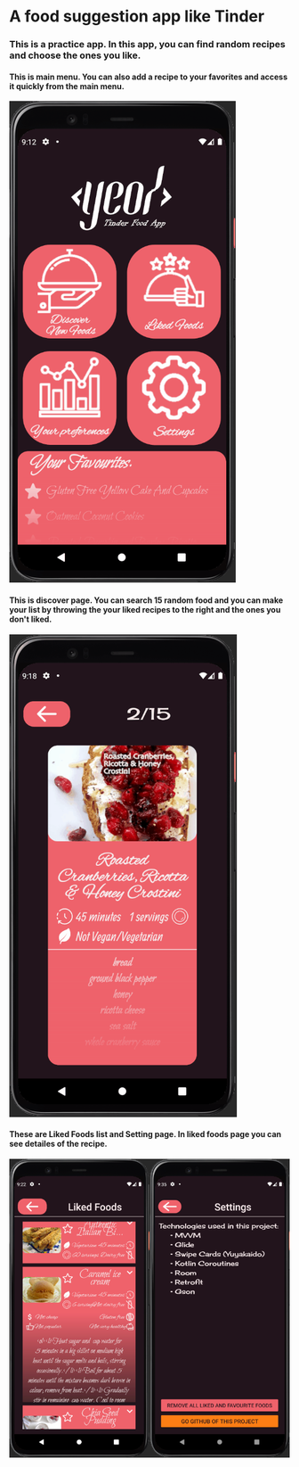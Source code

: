 # A food suggestion app like Tinder

### This is a practice app. In this app, you can find random recipes and choose the ones you like. 

#### This is main menu. You can also add a recipe to your favorites and access it quickly from the main menu.

![](https://raw.githubusercontent.com/yeocak/TinderFood/master/photos_for_github/maingif.gif)

#### This is discover page. You can search 15 random food and you can make your list by throwing the your liked recipes to the right and the ones you don't liked.

![](https://raw.githubusercontent.com/yeocak/TinderFood/master/photos_for_github/discovergif.gif)

#### These are Liked Foods list and Setting page. In liked foods page you can see detailes of the recipe.

![](https://raw.githubusercontent.com/yeocak/TinderFood/master/photos_for_github/both_liked_settings.png)
